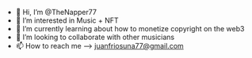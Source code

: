 - 👋 Hi, I’m @TheNapper77
- 👀 I’m interested in Music + NFT
- 🌱 I’m currently learning about how to monetize copyright on the web3
- 💞️ I’m looking to collaborate with other musicians
- 📫 How to reach me --> juanfriosuna77@gmail.com

<!---
TheNapper77/TheNapper77 is a ✨ special ✨ repository because its `README.md` (this file) appears on your GitHub profile.
You can click the Preview link to take a look at your changes.
--->
